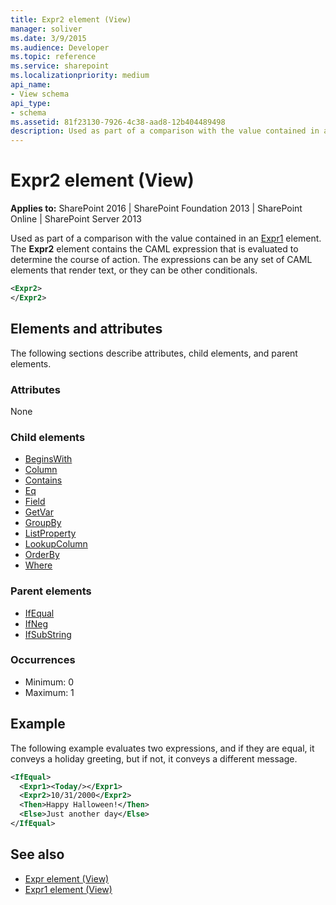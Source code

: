 ```yaml
---
title: Expr2 element (View)
manager: soliver
ms.date: 3/9/2015
ms.audience: Developer
ms.topic: reference
ms.service: sharepoint
ms.localizationpriority: medium
api_name:
- View schema
api_type:
- schema
ms.assetid: 81f23130-7926-4c38-aad8-12b404489498
description: Used as part of a comparison with the value contained in an Expr1 element.
---
```


# Expr2 element (View)

**Applies to:** SharePoint 2016 | SharePoint Foundation 2013 | SharePoint Online | SharePoint Server 2013
  
Used as part of a comparison with the value contained in an [Expr1](expr1-element-view.md) element. The **Expr2** element contains the CAML expression that is evaluated to determine the course of action. The expressions can be any set of CAML elements that render text, or they can be other conditionals. 
  
```XML
<Expr2>
</Expr2>
```

## Elements and attributes

The following sections describe attributes, child elements, and parent elements.

### Attributes

None
   
### Child elements

- [BeginsWith](beginswith-element-query.md)
- [Column](column-element-view.md)
- [Contains](contains-element-query.md)
- [Eq](eq-element-query.md)
- [Field](field-element-view.md)
- [GetVar](getvar-element-view.md)
- [GroupBy](groupby-element-query.md)
- [ListProperty](listproperty-element-view.md)
- [LookupColumn](lookupcolumn-element-view.md)
- [OrderBy](orderby-element-query.md)
- [Where](where-element-query.md)
   
### Parent elements

- [IfEqual](ifequal-element-view.md)
- [IfNeg](ifneg-element-view.md)
- [IfSubString](ifsubstring-element-view.md)
   
### Occurrences

- Minimum: 0
- Maximum: 1 
   
## Example

The following example evaluates two expressions, and if they are equal, it conveys a holiday greeting, but if not, it conveys a different message.
  
```XML
<IfEqual>
  <Expr1><Today/></Expr1>
  <Expr2>10/31/2000</Expr2>
  <Then>Happy Halloween!</Then>
  <Else>Just another day</Else>
</IfEqual>
```

## See also

- [Expr element (View)](expr-element-view.md) 
- [Expr1 element (View)](expr1-element-view.md)

